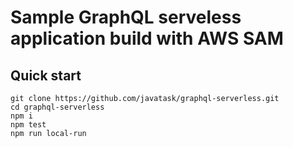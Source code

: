 # Sample GraphQL serveless application build with AWS SAM
## Quick start
```
git clone https://github.com/javatask/graphql-serverless.git
cd graphql-serverless
npm i
npm test
npm run local-run
```